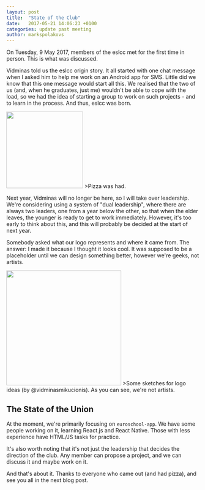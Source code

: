 ```yaml
---
layout: post
title:  "State of the Club"
date:   2017-05-21 14:06:23 +0100
categories: update past meeting
author: markspolakovs
---
```


On Tuesday, 9 May 2017, members of the eslcc met for the first time in person. This is what was discussed.

Vidminas told us the eslcc origin story. It all started with one chat message when I asked him to help me work on an Android app for SMS. Little did we know that this one message would start all this. We realised that the two of us (and, when he graduates, just me) wouldn't be able to cope with the load, so we had the idea of starting a group to work on such projects - and to learn in the process. And thus, eslcc was born.

<img src="https://cloud.githubusercontent.com/assets/2904440/26283920/8cc28cfe-3e30-11e7-8f55-d2d11b83dcb6.jpg" width="200">
>Pizza was had.

Next year, Vidminas will no longer be here, so I will take over leadership. We're considering using a system of "dual leadership", where there are always two leaders, one from a year below the other, so that when the elder leaves, the younger is ready to get to work immediately. However, it's too early to think about this, and this will probably be decided at the start of next year.

Somebody asked what our logo represents and where it came from. The answer: I made it because I thought it looks cool. It was supposed to be a placeholder until we can design something better, however we're geeks, not artists.

<img src="https://cloud.githubusercontent.com/assets/2904440/26283917/80c553f0-3e30-11e7-9621-4d66f630a0bc.jpg" width="300">
>Some sketches for logo ideas (by <span class="author">@vidminasmikucionis</span>). As you can see, we're not artists.

## The State of the Union

At the moment, we're primarily focusing on `euroschool-app`. We have some people working on it, learning React.js and React Native. Those with less experience have HTML/JS tasks for practice.

It's also worth noting that it's not just the leadership that decides the direction of the club. Any member can propose a project, and we can discuss it and maybe work on it.

And that's about it. Thanks to everyone who came out (and had pizza), and see you all in the next blog post.
